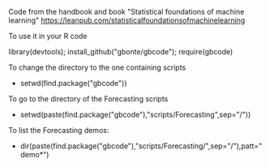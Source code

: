 

Code from the handbook and book
"Statistical foundations of machine learning"
https://leanpub.com/statisticalfoundationsofmachinelearning



To use it in your R code 

library(devtools); install_github("gbonte/gbcode"); require(gbcode)


To change the directory to the one containing scripts 

- setwd(find.package("gbcode"))

To go to the directory of the Forecasting scripts 
- setwd(paste(find.package("gbcode"),"scripts/Forecasting",sep="/"))

To list the Forecasting demos:
- dir(paste(find.package("gbcode"),"scripts/Forecasting/",sep="/"),patt="demo*")
